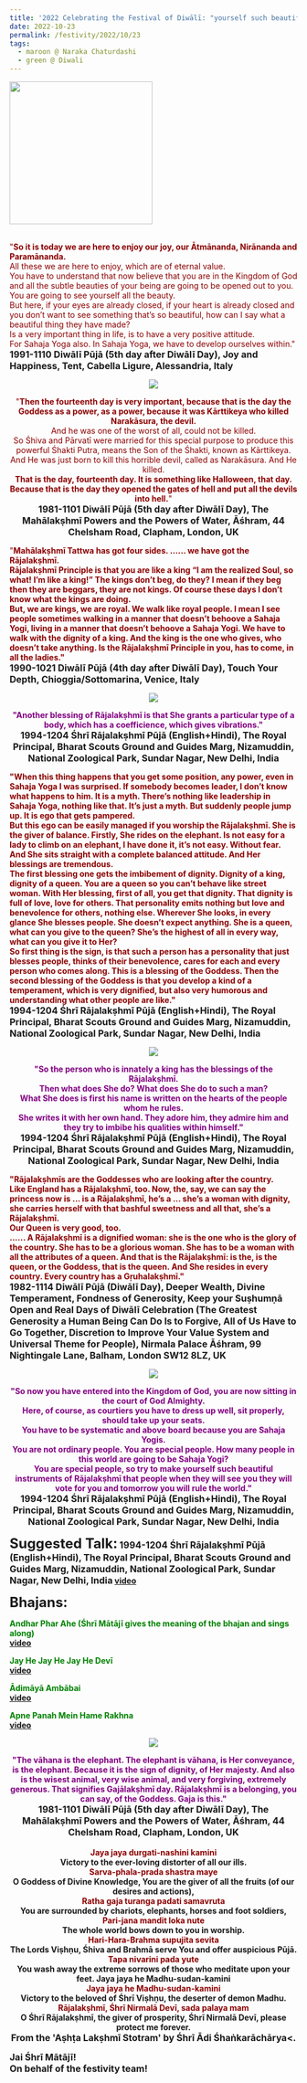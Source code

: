 ```yaml
---
title: '2022 Celebrating the Festival of Diwālī: "yourself such beautiful instruments of Rājalakṣhmī that people when they will see you they will vote for you and tomorrow you will rule the world." '
date: 2022-10-23
permalink: /festivity/2022/10/23
tags:
  - maroon @ Naraka Chaturdashi
  - green @ Diwali
---
```


<div style="text-align: left"><img src="/images/image1.png" width="250" /></div><br>

<p>
<font color="DarkRed">"<b>So it is today we are here to enjoy our joy, our Ātmānanda, Nirānanda and Paramānanda.</b><br> 
All these we are here to enjoy, which are of eternal value.<br>
You have to understand that now believe that you are in the Kingdom of God and all the subtle beauties of your being are going to be opened out to you.<br>
You are going to see yourself all the beauty.<br>
But here, if your eyes are already closed, if your heart is already closed and you don’t want to see something that’s so beautiful, how can I say what a beautiful thing they have made?<br>
Is a very important thing in life, is to have a very positive attitude.<br> 
For Sahaja Yoga also. In Sahaja Yoga, we have to develop ourselves within."</font><br>
<font size="+0"><b>1991-1110 Diwālī Pūjā (5th day after Diwālī Day), Joy and Happiness, Tent, Cabella Ligure, Alessandria, Italy</b></font>
</p>

<div style="text-align: center"><img src="/images/image1059.png" /></div>

<p style="text-align:center;">
<font color="DarkRed">"<b>Then the fourteenth day is very important, because that is the day the Goddess as a power, 
as a power, because it was Kārttikeya who killed Narakāsura, the devil.</b><br>
And he was one of the worst of all, could not be killed.<br>
So Śhiva and Pārvatī were married for this special purpose to produce this powerful Śhakti Putra, means the Son of the Śhakti, known as Kārttikeya.<br>
And He was just born to kill this horrible devil, called as Narakāsura. And He killed.<br>
<b>That is the day, fourteenth day. It is something like Halloween, that day.<br>
Because that is the day they opened the gates of hell and put all the devils into hell.</b>"</b></font><br>
<font size="+0"><b>1981-1101 Diwālī Pūjā (5th day after Diwālī Day), The Mahālakṣhmī Powers and the Powers of Water, Āśhram, 44 Chelsham Road, Clapham, London, UK</b></font>
</p>

<p>
<font color="DarkRed">"<b>Mahālakṣhmī Tattwa has got four sides. ...... we have got the Rājalakṣhmī.<br>
Rājalakṣhmī Principle is that you are like a king “I am the realized Soul, so what! I’m like a king!” The kings don’t beg, do they? I mean if they beg then they are beggars, they are not kings. Of course these days I don’t know what the kings are doing.<br>
But, we are kings, we are royal. We walk like royal people. I mean I see people sometimes walking in a manner that doesn’t behoove a Sahaja Yogi, living in a manner that doesn’t behoove a Sahaja Yogi. <b>We have to walk with the dignity of a king. And the king is the one who gives, who doesn’t take anything. Is the Rājalakṣhmī Principle in you, has to come, in all the ladies.</b>"</font><br>
<font size="+0"><b>1990-1021 Diwālī Pūjā (4th day after Diwālī Day), Touch Your Depth, Chioggia/Sottomarina, Venice, Italy</b></font>
</p>

<div style="text-align: center"><img src="/images/image1060.png" /></div>

<p style="text-align:center;">
<font color="Purple"><b>"Another blessing of Rājalakṣhmī is that She grants a particular type of a body, which has a coefficience, which gives vibrations."</b></font><br>
<font size="+0"><b>1994-1204 Śhrī Rājalakṣhmī Pūjā (English+Hindi), The Royal Principal, Bharat Scouts Ground and Guides Marg, Nizamuddin, National Zoological Park, Sundar Nagar, New Delhi, India</b></font>
</p>

<p>
<font color="DarkRed">"When this thing happens that you get some position, any power, even in Sahaja Yoga I was surprised. If somebody becomes leader, I don’t know what happens to him. It is a myth. There’s nothing like leadership in Sahaja Yoga, nothing like that. It’s just a myth. But suddenly people jump up. It is ego that gets pampered.<br>
But this ego can be easily managed if you worship the Rājalakṣhmī. She is the giver of balance. Firstly, She rides on the elephant. Is not easy for a lady to climb on an elephant, I have done it, it’s not easy. Without fear. And She sits straight with a complete balanced attitude. And Her blessings are tremendous.<br>
The first blessing one gets the imbibement of dignity. Dignity of a king, dignity of a queen. You are a queen so you can’t behave like street woman. With Her blessing, first of all, you get that dignity. That dignity is full of love, love for others. That personality emits nothing but love and benevolence for others, nothing else. Wherever She looks, in every glance She blesses people. She doesn’t expect anything. She is a queen, what can you give to the queen? She’s the highest of all in every way, what can you give it to Her?<br>
So <b>first thing is the sign, is that such a person has a personality that just blesses people, thinks of their benevolence, cares for each and every person who comes along. This is a blessing of the Goddess. Then the second blessing of the Goddess is that you develop a kind of a temperament, which is very dignified, but also very humorous and understanding what other people are like.</b>"</font><br>
<font size="+0"><b>1994-1204 Śhrī Rājalakṣhmī Pūjā (English+Hindi), The Royal Principal, Bharat Scouts Ground and Guides Marg, Nizamuddin, National Zoological Park, Sundar Nagar, New Delhi, India</b></font>
</p>

<div style="text-align: center"><img src="/images/image1061.png" /></div>

<p style="text-align:center;">
<font color="Purple">"So the person who is innately a king has the blessings of the Rājalakṣhmī.<br>
Then what does She do? What does She do to such a man?<br>
What She does is first his name is written on the hearts of the people whom he rules.<br>
She writes it with her own hand. They adore him, they admire him and they try to imbibe his qualities within himself."</font><br>
<font size="+0"><b>1994-1204 Śhrī Rājalakṣhmī Pūjā (English+Hindi), The Royal Principal, Bharat Scouts Ground and Guides Marg, Nizamuddin, National Zoological Park, Sundar Nagar, New Delhi, India</b></font>
</p>

<p>
<font color="DarkRed">"<b>Rājalakṣhmīs are the Goddesses who are looking after the country.</b><br>
Like England has a Rājalakṣhmī, too. Now, the, say, we can say the princess now is ... is a Rājalakṣhmī, he’s a ... she’s a woman with dignity, she carries herself with that bashful sweetness and all that, she’s a Rājalakṣhmī.<br>
Our Queen is very good, too.<br>
...... <b>A Rājalakṣhmī is a dignified woman: she is the one who is the glory of the country.</b> She has to be a glorious woman. She has to be a woman with all the attributes of a queen. And that is the Rājalakṣhmī: is the, is the queen, or the Goddess, that is the queen. And She resides in every country. Every country has a Gṛuhalakṣhmī."</font><br>
<font size="+0"><b>1982-1114 Diwālī Pūjā (Diwālī Day), Deeper Wealth, Divine Temperament, Fondness of Generosity, Keep your Suṣhumṇā Open and Real Days of Diwālī Celebration (The Greatest Generosity a Human Being Can Do Is to Forgive, All of Us Have to Go Together, Discretion to Improve Your Value System and Universal Theme for People), Nirmala Palace Āśhram, 99 Nightingale Lane, Balham, London SW12 8LZ, UK</b></font>
</p>

<div style="text-align: center"><img src="/images/image1062.png" /></div>

<p style="text-align:center;">
<font color="Purple">"So now you have entered into the Kingdom of God, you are now sitting in the court of God Almighty.<br>
Here, of course, as courtiers you have to dress up well, sit properly, should take up your seats.<br>
You have to be systematic and above board because you are Sahaja Yogis.<br>
You are not ordinary people. You are special people. How many people in this world are going to be Sahaja Yogi?<br>
<b>You are special people, so try to make yourself such beautiful instruments of Rājalakṣhmī 
that people when they will see you they will vote for you and tomorrow you will rule the world.</b>"</font><br>
<font size="+0"><b>1994-1204 Śhrī Rājalakṣhmī Pūjā (English+Hindi), The Royal Principal, Bharat Scouts Ground and Guides Marg, Nizamuddin, National Zoological Park, Sundar Nagar, New Delhi, India</b></font>
</p>

<font size="+2"><b>Suggested Talk:</b></font> 
<font size="+0"><b>1994-1204 Śhrī Rājalakṣhmī Pūjā (English+Hindi), The Royal Principal, Bharat Scouts Ground and Guides Marg, Nizamuddin, National Zoological Park, Sundar Nagar, New Delhi, India</b></font>
<a href="https://vimeo.com/29067918"> video</a><br>

<font size="+2"><b>Bhajans:</b></font>

<p>
<font color="green"><b>Andhar Phar Ahe (Śhrī Mātājī gives the meaning of the bhajan and sings along)</b></font><br>
<a href="https://seven-teams.github.io/Videos_Links.html">video</a>
</p>
 
<p>
<font color="green"><b>Jay He Jay He Jay He Devī</b></font><br>
<a href="https://youtu.be/BM9TIVx2h3M">video</a> 
</p>

<p>
<font color="green"><b>Ādimāyā Ambābai</b></font><br>
<a href="https://seven-teams.github.io/Videos_Links.html">video</a>
</p>

<p>
<font color="green"><b>Apne Panah Mein Hame Rakhna</b></font><br>
<a href="https://seven-teams.github.io/Videos_Links.html">video</a>
</p>

<div style="text-align: center"><img src="/images/image1063.png" /></div>

<p style="text-align:center;">
<font color="Purple"><b>"The vāhana is the elephant. The elephant is vāhana, is Her conveyance, is the elephant. Because it is the sign of dignity, of Her majesty. And also is the wisest animal, very wise animal, and very forgiving, extremely generous. That signifies Gajālakṣhmī day. Rājalakṣhmī is a belonging, you can say, of the Goddess. Gaja is this."</b></font><br>
<font size="+0"><b>1981-1101 Diwālī Pūjā (5th day after Diwālī Day), The Mahālakṣhmī Powers and the Powers of Water, Āśhram, 44 Chelsham Road, Clapham, London, UK</b></font><br>
<br>
<font color="DarkRed"><b>Jaya jaya durgati-nashini kamini</b></font><br>
Victory to the ever-loving distorter of all our ills.<br>
<font color="DarkRed"><b>Sarva-phala-prada shastra maye</b></font><br>
O Goddess of Divine Knowledge, You are the giver of all the fruits
(of our desires and actions),<br>
<font color="DarkRed"><b>Ratha gaja turanga padati samavruta</b></font><br>
You are surrounded by chariots, elephants, horses and foot soldiers,<br>
<font color="DarkRed"><b>Pari-jana mandit loka nute</b></font><br>
The whole world bows down to you in worship.<br>
<font color="DarkRed"><b>Hari-Hara-Brahma supujita sevita</b></font><br>
The Lords Viṣhṇu, Śhiva and Brahmā serve You and offer auspicious Pūjā.<br>
<font color="DarkRed"><b>Tapa nivarini pada yute</b></font><br>
You wash away the extreme sorrows of those who meditate upon your feet.
Jaya jaya he Madhu-sudan-kamini<br>
<font color="DarkRed"><b>Jaya jaya he Madhu-sudan-kamini</b></font><br>
Victory to the beloved of Śhrī Viṣhṇu, the deserter of demon Madhu.<br>
<font color="DarkRed"><b>Rājalakṣhmī, Śhrī Nirmalā Devī, sada palaya mam</b></font><br>
O Śhrī Rājalakṣhmī, the giver of prosperity, Śhrī Nirmalā Devī, please protect me forever. <br>
<font size="+0"><b>From the 'Aṣhṭa Lakṣhmī Stotram' by Śhrī Ādi Śhaṅkarāchārya<.</font><br>
</p>
</p>

<p>
<font size="+0">Jai Śhrī Mātājī!<br>
On behalf of the festivity team!</font>
</p>